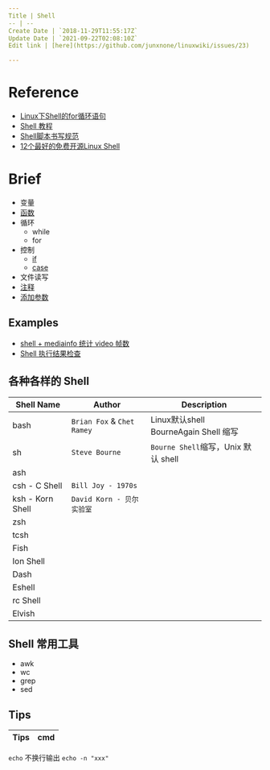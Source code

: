 ```yaml
---
Title | Shell
-- | --
Create Date | `2018-11-29T11:55:17Z`
Update Date | `2021-09-22T02:08:10Z`
Edit link | [here](https://github.com/junxnone/linuxwiki/issues/23)

---
```

# Reference
- [Linux下Shell的for循环语句](https://www.cnblogs.com/EasonJim/p/8315939.html)
- [Shell 教程](http://www.runoob.com/linux/linux-shell.html)
- [Shell脚本书写规范](https://www.cnblogs.com/thatsit/p/shell-jiao-ben-shu-xie-gui-fan.html)
- [12个最好的免费开源Linux Shell](https://www.cnblogs.com/rainy0426/articles/12805710.html)



# Brief

- 变量
- [函数](./Shell_Function)
- 循环
  - while
  - for
- 控制
  - [if](./Shell_if)
  - [case](./Shell_case)
- 文件读写
- [注释](./Shell_comment)
- [添加参数](./Shell_arguments)

## Examples
- [shell + mediainfo 统计 video 帧数](./Shell_mediainfo_summary_video_total_frames)
- [Shell 执行结果检查](./Shell_exec_error_check)

## 各种各样的 Shell 

Shell Name | Author | Description
-- | -- | --
bash | `Brian Fox` & `Chet Ramey`| Linux默认shell <br>BourneAgain Shell 缩写
sh | `Steve Bourne` | `Bourne Shell`缩写，Unix 默认 shell
ash |
csh - C Shell | `Bill Joy - 1970s`
ksh - Korn Shell | `David Korn - 贝尔实验室`
zsh |
tcsh | 
Fish |
Ion Shell |
Dash |
Eshell |
rc Shell |
Elvish |



## Shell 常用工具

- awk
- wc
- grep
- sed



## Tips

Tips | cmd
-- | --
 `echo` 不换行输出 `echo -n "xxx"`

